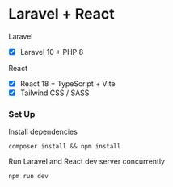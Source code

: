 # Laravel + React 

Laravel 
- [x] Laravel 10 + PHP 8

React 
- [x] React 18 + TypeScript + Vite
- [x] Tailwind CSS / SASS

### Set Up

Install dependencies 
```
composer install && npm install
``` 

Run Laravel and React dev server concurrently
```
npm run dev
``` 
